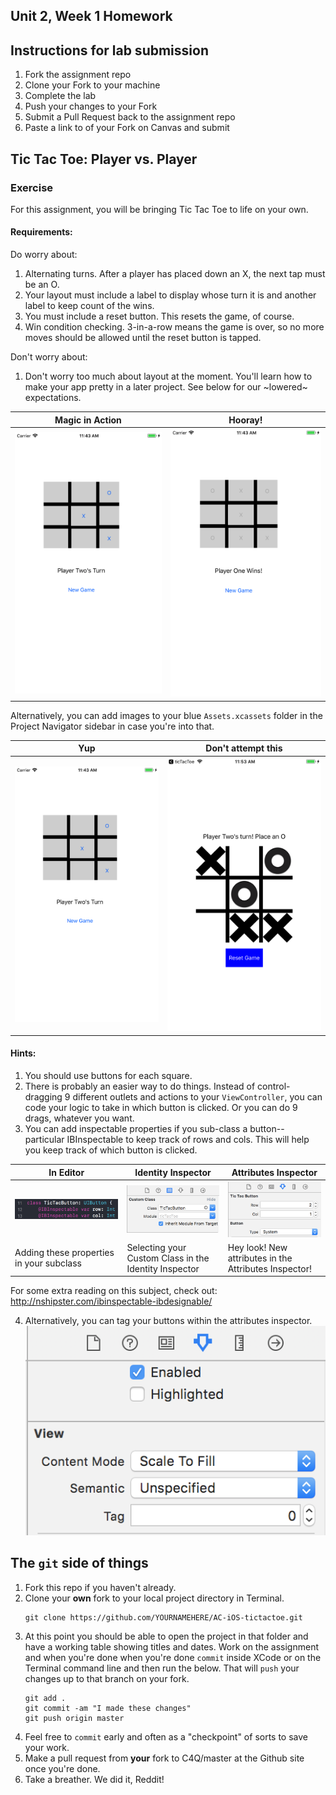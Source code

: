 ## Unit 2, Week 1 Homework

## Instructions for lab submission 

1. Fork the assignment repo
1. Clone your Fork to your machine
1. Complete the lab
1. Push your changes to your Fork
1. Submit a Pull Request back to the assignment repo
1. Paste a link to of your Fork on Canvas and submit

## Tic Tac Toe: Player vs. Player
### Exercise

For this assignment, you will be bringing Tic Tac Toe to life on your own.

#### Requirements:

Do worry about:
1. Alternating turns. After a player has placed down an X, the next tap must be an O.
2. Your layout must include a label to display whose turn it is and another label to keep count of the wins.
3. You must include a reset button. This resets the game, of course.
4. Win condition checking. 3-in-a-row means the game is over, so no more moves should be allowed until the reset button is tapped.

Don't worry about:
1. Don't worry too much about layout at the moment. You'll learn how to make your app pretty in a later project. See below for our ~lowered~ expectations.

Magic in Action|Hooray!
---|---
![Smooth moves](Images/player-two-turn.png)|![Yay](Images/player-one-wins.png)


Alternatively, you can add images to your blue ```Assets.xcassets``` folder in the Project Navigator sidebar in case you're into that.

Yup|Don't attempt this
---|---
![Smooth moves](Images/player-two-turn.png)|![Yay](Images/player-two-turn-1.png)


#### Hints:

1. You should use buttons for each square.
2. There is probably an easier way to do things. Instead of control-dragging 9 different outlets and actions to your ```ViewController```, you can code your logic to take in which button is clicked. Or you can do 9 drags, whatever you want.
3. You can add inspectable properties if you sub-class a button-- particular IBInspectable to keep track of rows and cols. This will help you keep track of which button is clicked. 

In Editor|Identity Inspector|Attributes Inspector
---|---|---
![In Editor](Images/ibinspectable.png)|![Identity Inspector](Images/customclass.png)|![Attributes Inspector](Images/rowcol.png)
Adding these properties in your subclass|Selecting your Custom Class in the Identity Inspector|Hey look! New attributes in the Attributes Inspector!

For some extra reading on this subject, check out: http://nshipster.com/ibinspectable-ibdesignable/

4. Alternatively, you can tag your buttons within the attributes inspector.
![screenshot](Images/tagging.png)


## The ```git``` side of things

1. Fork this repo if you haven't already.
2. Clone your **own** fork to your local project directory in Terminal.
	```
	git clone https://github.com/YOURNAMEHERE/AC-iOS-tictactoe.git
	```
3. At this point you should be able to open the project in that folder and have a working table showing titles and dates. Work on the assignment and when you're done when you're done `commit` inside XCode or on the Terminal command line and then run the below. That will `push` your changes up to that branch on your fork. 
	```
	git add .
	git commit -am "I made these changes"
	git push origin master
	```
4. Feel free to `commit` early and often as a "checkpoint" of sorts to save your work.
5. Make a pull request from **your** fork to C4Q/master at the Github site once you're done.
6. Take a breather. We did it, Reddit!
